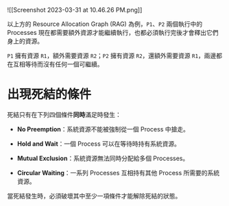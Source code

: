 ![[Screenshot 2023-03-31 at 10.46.26 PM.png]]

以上方的 Resource Allocation Graph (RAG) 為例，`P1`、`P2` 兩個執行中的 Processes 現在都需要額外資源才能繼續執行，也都必須執行完後才會釋出它們身上的資源。

`P1` 擁有資源 `R1`，額外需要資源 `R2`；`P2` 擁有資源 `R2`，還額外需要資源 `R1`，兩邊都在互相等待而沒有任何一個可繼續。

# 出現死結的條件

死結只有在下列四個條件**同時**滿足時發生：

- **No Preemption**：系統資源不能被強制從一個 Process 中搶走。

- **Hold and Wait**：一個 Process 可以在等待時持有系統資源。

- **Mutual Exclusion**：系統資源無法同時分配給多個 Processes。

- **Circular Waiting**：一系列 Processes 互相持有其他 Process 所需要的系統資源。

當死結發生時，必須破壞其中至少一項條件才能解除死結的狀態。
